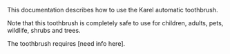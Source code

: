 This documentation describes how to use the Karel automatic toothbrush.

Note that this toothbrush is completely safe to use for children, 
adults, pets, wildlife, shrubs and trees.

The toothbrush requires [need info here].
